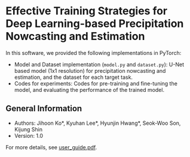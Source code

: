 # Effective Training Strategies for Deep Learning-based Precipitation Nowcasting and Estimation

In this software, we provided the following implementations in PyTorch:
- Model and Dataset implementation (`model.py` and `dataset.py`): U-Net based model (1x1 resolution) for precipitation nowcasting and estimation, and the dataset for each target task. 
- Codes for experiments: Codes for pre-training and fine-tuning the model, and evaluating the performance of the trained model.

## General Information
- Authors: Jihoon Ko*, Kyuhan Lee*, Hyunjin Hwang*, Seok-Woo Son, Kijung Shin
- Version: 1.0

For more details, see [user_guide.pdf](https://github.com/jihoonko/precipitation-nowcasting/blob/master/user_guide.pdf).
